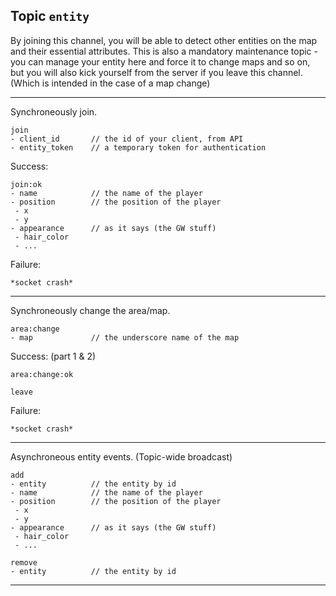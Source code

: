 ## Topic `entity`

By joining this channel, you will be able to detect other entities on the map and their essential attributes.
This is also a mandatory maintenance topic - you can manage your entity here and force it to change maps and
so on, but you will also kick yourself from the server if you leave this channel. (Which is intended in the
case of a map change)


---

Synchroneously join.

```
join
- client_id       // the id of your client, from API
- entity_token    // a temporary token for authentication
```

Success:

```
join:ok
- name            // the name of the player
- position        // the position of the player
 - x
 - y
- appearance      // as it says (the GW stuff)
 - hair_color
 - ...
```

Failure:

```
*socket crash*
```

---

Synchroneously change the area/map.

```
area:change
- map             // the underscore name of the map
```

Success: (part 1 & 2)

```
area:change:ok
```

```
leave
```

Failure:

```
*socket crash*
```

---

Asynchroneous entity events. (Topic-wide broadcast)

```
add
- entity          // the entity by id
- name            // the name of the player
- position        // the position of the player
 - x
 - y
- appearance      // as it says (the GW stuff)
 - hair_color
 - ...
```

```
remove
- entity          // the entity by id
```

---
